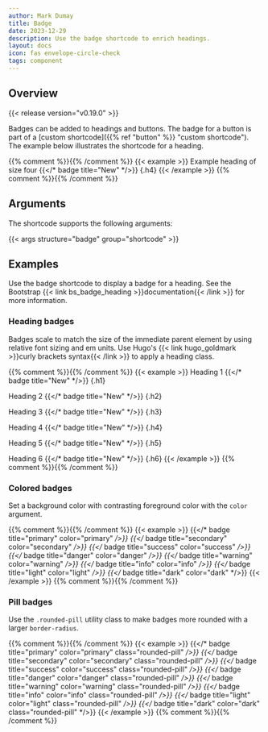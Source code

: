 ```yaml
---
author: Mark Dumay
title: Badge
date: 2023-12-29
description: Use the badge shortcode to enrich headings.
layout: docs
icon: fas envelope-circle-check
tags: component
---
```


## Overview

{{< release version="v0.19.0" >}}

Badges can be added to headings and buttons. The badge for a button is part of a [custom shortcode]({{% ref "button" %}} "custom shortcode"). The example below illustrates the shortcode for a heading.

{{% comment %}}<!-- markdownlint-disable MD037 -->{{% /comment %}}
{{< example >}}
Example heading of size four {{</* badge title="New" */>}}
{.h4}
{{< /example >}}
{{% comment %}}<!-- markdownlint-enable MD037 -->{{% /comment %}}

## Arguments

The shortcode supports the following arguments:

{{< args structure="badge" group="shortcode" >}}

## Examples

Use the badge shortcode to display a badge for a heading. See the Bootstrap {{< link bs_badge_heading >}}documentation{{< /link >}} for more information.

### Heading badges

Badges scale to match the size of the immediate parent element by using relative font sizing and em units. Use Hugo's {{< link hugo_goldmark >}}curly brackets syntax{{< /link >}} to apply a heading class.

{{% comment %}}<!-- markdownlint-disable MD037 -->{{% /comment %}}
{{< example >}}
Heading 1 {{</* badge title="New" */>}}
{.h1}

Heading 2 {{</* badge title="New" */>}}
{.h2}

Heading 3 {{</* badge title="New" */>}}
{.h3}

Heading 4 {{</* badge title="New" */>}}
{.h4}

Heading 5 {{</* badge title="New" */>}}
{.h5}

Heading 6 {{</* badge title="New" */>}}
{.h6}
{{< /example >}}
{{% comment %}}<!-- markdownlint-enable MD037 -->{{% /comment %}}

### Colored badges

Set a background color with contrasting foreground color with the `color` argument.

{{% comment %}}<!-- markdownlint-disable MD037 -->{{% /comment %}}
{{< example >}}
{{</* badge title="primary" color="primary" */>}}
{{</* badge title="secondary" color="secondary" */>}}
{{</* badge title="success" color="success" */>}}
{{</* badge title="danger" color="danger" */>}}
{{</* badge title="warning" color="warning" */>}}
{{</* badge title="info" color="info" */>}}
{{</* badge title="light" color="light" */>}}
{{</* badge title="dark" color="dark" */>}}
{{< /example >}}
{{% comment %}}<!-- markdownlint-enable MD037 -->{{% /comment %}}

### Pill badges

Use the `.rounded-pill` utility class to make badges more rounded with a larger `border-radius`.

{{% comment %}}<!-- markdownlint-disable MD037 -->{{% /comment %}}
{{< example >}}
{{</* badge title="primary" color="primary" class="rounded-pill" */>}}
{{</* badge title="secondary" color="secondary" class="rounded-pill" */>}}
{{</* badge title="success" color="success" class="rounded-pill" */>}}
{{</* badge title="danger" color="danger" class="rounded-pill" */>}}
{{</* badge title="warning" color="warning" class="rounded-pill" */>}}
{{</* badge title="info" color="info" class="rounded-pill" */>}}
{{</* badge title="light" color="light" class="rounded-pill" */>}}
{{</* badge title="dark" color="dark" class="rounded-pill" */>}}
{{< /example >}}
{{% comment %}}<!-- markdownlint-enable MD037 -->{{% /comment %}}
